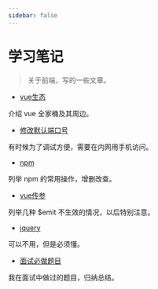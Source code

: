 ```yaml
---
sidebar: false
---
```


# 学习笔记

> 关于前端，写的一些文章。

- [vue生态](./vue.md)

介绍 vue 全家桶及其周边。

- [修改默认端口号](./change-port.md)

有时候为了调试方便，需要在内网用手机访问。

- [npm](./npm.md)

列举 npm 的常用操作，增删改查。

- [vue传参](./vue-emit.md)

列举几种 $emit 不生效的情况，以后特别注意。

- [jquery](./jquery.md)

可以不用，但是必须懂。

- [面试必做题目](./examination-question.md)

我在面试中做过的题目，归纳总结。